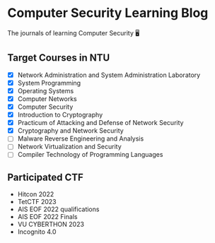 # Computer Security Learning Blog

The journals of learning Computer Security 🖥️

## Target Courses in NTU

- [x] Network Administration and System Administration Laboratory
- [x] System Programming
- [x] Operating Systems
- [x] Computer Networks
- [x] Computer Security
- [x] Introduction to Cryptography
- [x] Practicum of Attacking and Defense of Network Security
- [x] Cryptography and Network Security
- [ ] Malware Reverse Engineering and Analysis
- [ ] Network Virtualization and Security
- [ ] Compiler Technology of Programming Languages

## Participated CTF

* Hitcon 2022 
* TetCTF 2023 
* AIS EOF 2022 qualifications
* AIS EOF 2022 Finals
* VU CYBERTHON 2023
* Incognito 4.0